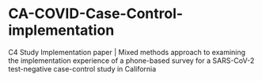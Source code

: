 # CA-COVID-Case-Control-implementation
C4 Study Implementation paper | Mixed methods approach to examining the implementation experience of a phone-based survey for a SARS-CoV-2 test-negative case-control study in California
